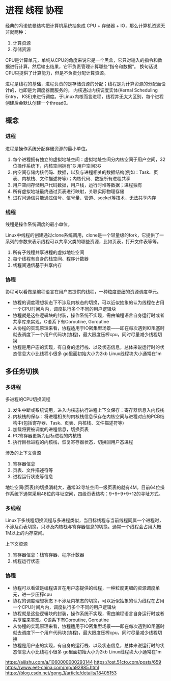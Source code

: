 # 进程 线程 协程

经典的冯诺依曼结构把计算机系统抽象成 CPU + 存储器 + IO，那么计算机资源无非就两种：

1. 计算资源
2. 存储资源

CPU是计算单元，单纯从CPU的角度来说它是一个黑盒，它只对输入的指令和数据进行计算，然后输出结果，它不负责管理计算哪些“指令和数据”。 换句话说CPU只提供了计算能力，但是不负责分配计算资源。

进程是线程的基础，进程负责的是存储资源的分配；线程是为计算资源的分配而设计的，也即是为调度器而服务的。
内核通过内核调度实体(Kernal Scheduling Entry， KSE)来进行调度。于Linux内核而言进程，线程并无太大区别，每个进程创建后会默认创建一个thread0。

## 概念

### 进程

进程是操作系统分配存储资源的最小单位。

1. 每个进程拥有独立的虚拟地址空间：虚拟地址空间分内核空间于用户空间，32位操作系统下，内核空间拥有1G 用户空间3G
2. 内空间存储内核代码、数据，以及与进程相关的数据结构(例如：Task、页表、内核栈、文件描述符等)；内核代码、数据所有进程共享
3. 用户空间存储用户代码数据，用户栈，运行时堆等数据；进程独有
4. 所有虚拟地址最终通过页表进行映射，关联实际物理存储
5. 进程间通信只能通过信号、信号量、管道、socket等技术，无法共享内存

### 线程

线程是操作系统调度的最小单位。

Linux中线程的创建通过clone系统调用，clone是一个轻量级的fork，它提供了一系列的参数来表示线程可以共享父类的哪些资源，比如页表，打开文件表等等。

1. 所有子线程共享进程的虚拟地址空间
2. 每个线程有自身的栈空间、程序计数器
3. 线程间通信基于共享内存

### 协程

协程可以看做是编程语言在用户态提供的线程，一种粒度更细的资源调度单元。

- 协程的调度理想状态下不涉及内核态的切换，可以近似抽象的认为线程在占用一个CPU时间片内，调度执行多个不同的用户逻辑块
- 协程就是这些逻辑块的封装，操作系统不实现，需由编程语言自身运行时或者共享库来实现。C语系下有Coroutine, Goroutine
- 从协程的实现原理来看，协程适用于IO密集型场景——即在每次遇到IO阻塞时就去调度下一个用户代码块(协程)，最大限度压榨cpu，同时尽量减少线程切换
- 协程是用户态的实现，有自身的运行栈、以及状态信息，总体来说运行时的状态信息大小比线程小很多 go里面初始大小为2kb Linux线程块大小通常在1m

## 多任务切换

### 多进程

多进程的CPU切换流程
1. 发生中断或系统调用，进入内核态执行进程上下文保存：寄存器信息入内核栈
2. 内核栈的保存：将进程相关的内核栈信息保存在内核空间与进程对应的PCB结构中(包括寄存器、Task、页表、内核栈、文件描述符等)
3. 加载将要被调度的进程信息，切换页表
4. PC寄存器更新为目标进程的内核栈
5. 执行目标进程的内核栈，恢复寄存器状态，切换回用户态进程

涉及的上下文资源

1. 寄存器信息
2. 页表、文件描述符等
3. 进程运行状态等信息

地址空间(页表)的切换消耗大，通常32寻址空间一级页表的就有4M。目前64位操作系统下通常采用48位的寻址空间，四级页表结构：9+9+9+9+12的寻址方式。

### 多线程

Linux下多线程切换流程与多进程类似，当目标线程与当前线程同属一个进程时，不涉及页表切换，只涉及内核栈与寄存器信息的切换。通常一个线程会占用大概1M以上的内存空间。

上下文资源
1. 寄存器信息：栈寄存器、程序计数器
2. 线程运行状态

### 协程

- 协程可以看做是编程语言在用户态提供的线程，一种粒度更细的资源调度单元，进一步压榨cpu
- 协程的调度理想状态下不涉及内核态的切换，可以近似抽象的认为线程在占用一个CPU时间片内，调度执行多个不同的用户逻辑块
- 协程就是这些逻辑块的封装，操作系统不实现，需由编程语言自身运行时或者共享库来实现。C语系下有Coroutine, Goroutine
- 从协程的实现原理来看，协程适用于IO密集型场景——即在每次遇到IO阻塞时就去调度下一个用户代码块(协程)，最大限度压榨cpu，同时尽量减少线程切换
- 协程是用户态的实现，有自身的运行栈、以及状态信息，总体来说运行时的状态信息大小比线程小很多 go里面初始大小为2kb Linux线程块大小通常在1m



https://aijishu.com/a/1060000000293144
https://ost.51cto.com/posts/659
https://www.eet-china.com/mp/a92885.html
https://blog.csdn.net/gong_1/article/details/18405153